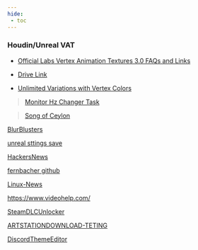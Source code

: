 ```yaml
---
hide:
 - toc
---
```



### Houdin/Unreal VAT
- [Official Labs Vertex Animation Textures 3.0 FAQs and Links](https://www.sidefx.com/forum/topic/81422/)

- [Drive Link](https://drive.google.com/drive/u/0/folders/1Tq7CExY8k103MJDVbi96GqIBm8P6S0Qn)

- [Unlimited Variations with Vertex Colors](https://www.artstation.com/blogs/mohamad_salame1/qegy/unlimited-variations-with-vertex-colors)

> [Monitor Hz Changer Task](https://gaming.stackexchange.com/questions/148651/how-can-i-set-the-resolution-and-refresh-rate-when-the-game-starts)

>[Song of Ceylon](http://www.colonialfilm.org.uk/node/486/)

[BlurBlusters](https://forums.blurbusters.com/index.php?sid=e04324c9d82f3c87ed713dcf94897644)

[unreal sttings save](https://ninepointeightgame.com/game-updates/quick-tip-default-unreal-editor-preferences)

[HackersNews](https://news.ycombinator.com/news)

[fernbacher github](https://codeberg.org/fernbacher/Piracy)

[Linux-News](https://www.phoronix.com/)

https://www.videohelp.com/

[SteamDLCUnlocker](https://github.com/acidicoala/Koalageddon2)

[ARTSTATIONDOWNLOAD-TETING](https://forum.videohelp.com/threads/401683-Struggle-to-download-from-ArtStation-com)

[DiscordThemeEditor](https://bdeditor.dev/themes)